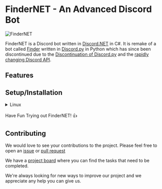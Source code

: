 # FinderNET - An Advanced Discord Bot
![FinderNET](https://cdn.discordapp.com/avatars/939922948163244082/fefad3b436fb40787c958f9230a5f792.png)

FinderNET is a Discord bot written in [Discord.NET](https://github.com/discord-net/Discord.Net) in C#. It is remake of a bot called [Finder](https://github.com/FinderDiscord/Finder) written in [Discord.py](https://github.com/Rapptz/discord.py) in Python which has since been discontinued due to the [Discontinuation of Discord.py](https://gist.github.com/Rapptz/4a2f62751b9600a31a0d3c78100287f1) and the [rapidly changing Discord API](https://github.com/discord/discord-api-docs).

## Features


## Setup/Installation
</details>
<details>
<summary>Linux</summary>
<br>

**To start you need to install Dotnet 6.0.0 or higher.**

Install DotNet - [Installing Dotnet on Linux](https://docs.microsoft.com/en-us/dotnet/core/install/linux)

Install PostgreSQL - [Installing PostgreSQL on Linux](https://www.postgresql.org/download/linux/)

### Postgresql Setup

You can start the postgresql service and create the database.

```bash
$ systemctl start postgresql
or 
$ service postgresql start
```

Then create the database.
```bash
$ sudo -u postgres createdb finder
```

Then create the user.
```bash
$ sudo -u postgres createuser finder
```

Acces the postgres Shell
```bash
$ sudo -u postgres psql
```
Provide the privileges to the postgres user
```bash
$ alter user finder with encrypted password 'enter a password here';
$ grant all privileges on database finder to finder;
```

**You need to clone this repository.**

```bash
$ git clone https://github.com/FinderDiscord/FinderNET.git
```

### Making a Configuration

Make a `appsettings.json` file in the `FinderNET` folder, and input
```json
{
    "token": "your bot token here",
    "ConnectionStrings": {
        "DefaultConnection": "Server=localhost;Database=finder;Username=finder;Password=enter your password here"
    }
}
```
    
### Run Migrations
```bash
$ dotnet tool install --global dotnet-ef
$ dotnet ef migrations add Installation
$ dotnet ef database update
```

### Finally run the bot.
```bash
$ dotnet restore
$ dotnet run
```



</details>
<br>
Have Fun Trying out FinderNET! 👍

## Contributing
We would love to see your contributions to the project. Please feel free to open an [issue](https://github.com/FinderDiscord/FinderNET/issues) or [pull request](https://github.com/FinderDiscord/FinderNET/pulls)

We have a [project board](https://github.com/orgs/FinderDiscord/projects/1) where you can find the tasks that need to be completed.

We're always looking for new ways to improve our project and we appreciate any help you can give us.
